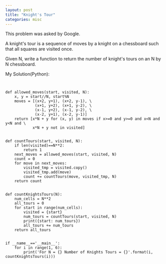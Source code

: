 ```yaml
---
layout: post
title: "Knight's Tour"
categories: misc
---
```


This problem was asked by Google.

A knight's tour is a sequence of moves by a knight on a chessboard such that all squares are visited once.

Given N, write a function to return the number of knight's tours on an N by N chessboard.


My Solution(Python):
```


def allowed_moves(start, visited, N):
    x, y = start//N, start%N
    moves = [(x+2, y+1), (x+2, y-1), \
             (x+1, y+2), (x+1, y-2), \
             (x-1, y+2), (x-1, y-2), \
             (x-2, y+1), (x-2, y-1)]
    return [x*N + y for (x, y) in moves if x>=0 and y>=0 and x<N and y<N and \
            x*N + y not in visited]


def countTours(start, visited, N):
    if len(visited)==N**2:
        return 1
    next_moves = allowed_moves(start, visited, N)
    count = 0
    for move in next_moves:
        visited_tmp = visited.copy()
        visited_tmp.add(move)
        count += countTours(move, visited_tmp, N)
    return count


def countKnightsTours(N):
    num_cells = N**2
    all_tours = 0
    for start in range(num_cells):
        visited = {start}
        num_tours = countTours(start, visited, N)
        print({start: num_tours})
        all_tours += num_tours
    return all_tours


if __name__=='__main__':
    for i in range(1, 6):
        print('For N = {} Number of Knights Tours = {}'.format(i, countKnightsTours(i)))
```
